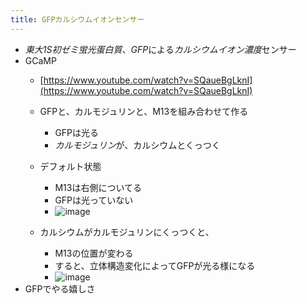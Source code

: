 ```yaml
---
title: GFPカルシウムイオンセンサー
---
```


* *東大1S初ゼミ蛍光蛋白質*、*GFP*による*カルシウムイオン濃度*センサー
* GCaMP
  * [https://www.youtube.com/watch?v=SQaueBgLknI](https://www.youtube.com/watch?v=SQaueBgLknI)
  
  * GFPと、カルモジュリンと、M13を組み合わせて作る
    
    * GFPは光る
    * *カルモジュリン*が、カルシウムとくっつく
  * デフォルト状態
    
    * M13は右側についてる
    * GFPは光っていない
    * ![image](https://gyazo.com/b2d4e041e468ec470701df39714b48c3/thumb/1000)
  * カルシウムがカルモジュリンにくっつくと、
    
    * M13の位置が変わる
    * すると、立体構造変化によってGFPが光る様になる
    * ![image](https://gyazo.com/193e98376bcf01a15a12ba31ce2d5c56/thumb/1000)
* GFPでやる嬉しさ
